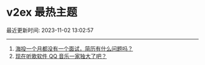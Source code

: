 # v2ex 最热主题

最近更新时间: 2023-11-02 13:02:57

--- 
1. [海投一个月都没有一个面试，简历有什么问题吗？](https://www.v2ex.com/t/987692) 
2. [现在听歌软件 QQ 音乐一家独大了吧？](https://www.v2ex.com/t/987721) 
